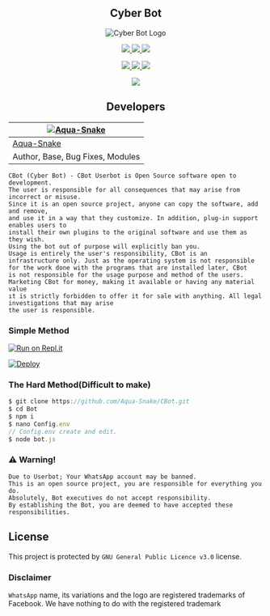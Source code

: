 <div align="center">

## Cyber Bot


  
![Cyber Bot Logo](https://i.ibb.co/h26VWqL/CyberBot.jpg)

</div>


<p align="center">
	<a href="httsp://github.com/Aqua-Snake/CBot">
    <img src="https://img.shields.io/github/repo-size/Aqua-Snake/CBot?color=purple&label=Repo%20Size&style=plastic">
 
 </a>
   <a href="https://github.com/Aqua-Snake/CBot/blob/master/LICENSE">
    <img src="https://img.shields.io/github/license/Aqua-Snake/CBot?color=purple&label=Lisance&style=plastic">

  </a>
  <a href="https://github.com/Aqua-Snake/CBot">
    <img src="https://img.shields.io/github/languages/top/Aqua-Snake/CBot?color=purple&label=Javascript&style=plastic">

  </a>
</p>

<p align="center">
  <a href="https://github.com/Aqua-Snake">
    <img src="https://img.shields.io/static/v1?label=Author&message=Aqua-Snake&color=purple&style=plastic">

  </a>
  <a href="https://t.me/Bot_support_for_users">
    <img src="https://img.shields.io/badge/Telegram-CBot%20Support-purple&style=plastic">

   </a>
  <a href="https://t.me/aqua_snake">
    <img src="https://img.shields.io/badge/Telegram-CBot%20Contact-purple&style=plastic">

   </a>
</p>

 
 <p align="center">
  <img src="https://img.shields.io/static/v1?label=Powered%20by&message=Cyber%20Army&color=yellow&style=plastic">
</p>


<div align="center">

## Developers

[![Aqua-Snake](https://github.com/Aqua-Snake.png?size=100)](https://github.com/Aqua-Snake) |
----|
[Aqua-Snake](https://t.me/Aqua_Snake) |
Author, Base, Bug Fixes, Modules |

</div>

	
```
CBot (Cyber Bot) - CBot Userbot is Open Source software open to development. 
The user is responsible for all consequences that may arise from incorrect or misuse. 
Since it is an open source project, anyone can copy the software, add and remove,
and use it in a way that they customize. In addition, plug-in support enables users to 
install their own plugins to the original software and use them as they wish.
Using the bot out of purpose will explicitly ban you.
Usage is entirely the user's responsibility, CBot is an 
infrastructure only. Just as the operating system is not responsible 
for the work done with the programs that are installed later, CBot 
is not responsible for the usage purpose and method of the users.
Marketing CBot for money, making it available or having any material value
ıt is strictly forbidden to offer it for sale with anything. All legal investigations that may arise
the user is responsible.
```



### Simple Method

[![Run on Repl.it](https://repl.it/badge/github/Aqua-Snake/CBot)](https://repl.it/@aquasnake/Bot-QR)

[![Deploy](https://www.herokucdn.com/deploy/button.svg)](https://heroku.com/deploy?template=https://github.com/Aqua-Snake/BOT)

### The Hard Method(Difficult to make)
```js
$ git clone https://github.com/Aqua-Snake/CBot.git
$ cd Bot
$ npm i
$ nano Config.env
// Config.env create and edit.
$ node bot.js
```


### ⚠️ Warning! 
```
Due to Userbot; Your WhatsApp account may be banned.
This is an open source project, you are responsible for everything you do. 
Absolutely, Bot executives do not accept responsibility.
By establishing the Bot, you are deemed to have accepted these responsibilities.
```

###

## License
This project is protected by `GNU General Public Licence v3.0` license.

### Disclaimer
`WhatsApp` name, its variations and the logo are registered trademarks of Facebook. We have nothing to do with the registered trademark

 

